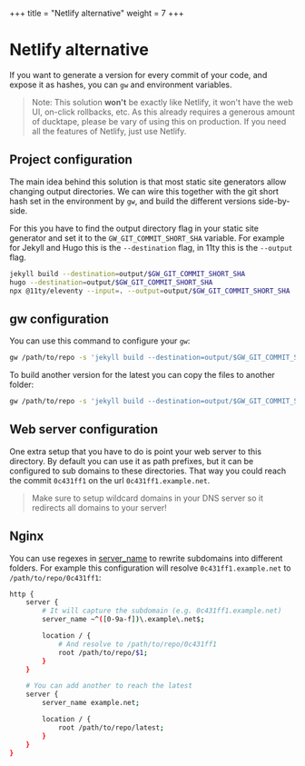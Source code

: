 +++
title = "Netlify alternative"
weight = 7
+++

# Netlify alternative

If you want to generate a version for every commit of your code, and expose it as hashes, you can `gw` and environment variables.

> Note: This solution **won't** be exactly like Netlify, it won't have the web UI, on-click rollbacks, etc. As this already requires a generous amount of ducktape, please be vary of using this on production. If you need all the features of Netlify, just use Netlify.

## Project configuration

The main idea behind this solution is that most static site generators allow changing output directories. We can wire this together with the git short hash set in the environment by `gw`, and build the different versions side-by-side.

For this you have to find the output directory flag in your static site generator and set it to the `GW_GIT_COMMIT_SHORT_SHA` variable. For example for Jekyll and Hugo this is the `--destination` flag, in 11ty this is the `--output` flag.

```sh
jekyll build --destination=output/$GW_GIT_COMMIT_SHORT_SHA
hugo --destination=output/$GW_GIT_COMMIT_SHORT_SHA
npx @11ty/eleventy --input=. --output=output/$GW_GIT_COMMIT_SHORT_SHA
```

## gw configuration

You can use this command to configure your `gw`:

```sh
gw /path/to/repo -s 'jekyll build --destination=output/$GW_GIT_COMMIT_SHORT_SHA'
```

To build another version for the latest you can copy the files to another folder:

```sh
gw /path/to/repo -s 'jekyll build --destination=output/$GW_GIT_COMMIT_SHORT_SHA' -s 'cp -r output/$GW_GIT_COMMIT_SHORT_SHA output/latest'
```

## Web server configuration

One extra setup that you have to do is point your web server to this directory. By default you can use it as path prefixes, but it can be configured to sub domains to these directories. That way you could reach the commit `0c431ff1` on the url `0c431ff1.example.net`.

> Make sure to setup wildcard domains in your DNS server so it redirects all domains to your server!

## Nginx

You can use regexes in [server_name](https://nginx.org/en/docs/http/server_names.html) to rewrite subdomains into different folders. For example this configuration will resolve `0c431ff1.example.net` to `/path/to/repo/0c431ff1`:

```sh
http {
    server {
        # It will capture the subdomain (e.g. 0c431ff1.example.net)
        server_name ~^([0-9a-f])\.example\.net$;

        location / {
            # And resolve to /path/to/repo/0c431ff1
            root /path/to/repo/$1;
        }
    }

    # You can add another to reach the latest
    server {
        server_name example.net;

        location / {
            root /path/to/repo/latest;
        }
    }
}
```